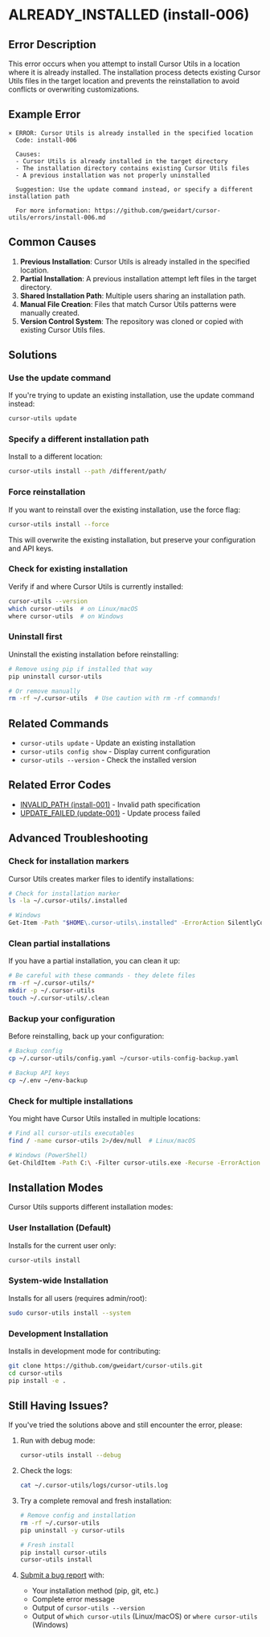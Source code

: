 # ALREADY_INSTALLED (install-006)

## Error Description

This error occurs when you attempt to install Cursor Utils in a location where it is already installed. The installation process detects existing Cursor Utils files in the target location and prevents the reinstallation to avoid conflicts or overwriting customizations.

## Example Error

```
× ERROR: Cursor Utils is already installed in the specified location
  Code: install-006
  
  Causes:
  - Cursor Utils is already installed in the target directory
  - The installation directory contains existing Cursor Utils files
  - A previous installation was not properly uninstalled
  
  Suggestion: Use the update command instead, or specify a different installation path
  
  For more information: https://github.com/gweidart/cursor-utils/errors/install-006.md
```

## Common Causes

1. **Previous Installation**: Cursor Utils is already installed in the specified location.
2. **Partial Installation**: A previous installation attempt left files in the target directory.
3. **Shared Installation Path**: Multiple users sharing an installation path.
4. **Manual File Creation**: Files that match Cursor Utils patterns were manually created.
5. **Version Control System**: The repository was cloned or copied with existing Cursor Utils files.

## Solutions

### Use the update command

If you're trying to update an existing installation, use the update command instead:

```bash
cursor-utils update
```

### Specify a different installation path

Install to a different location:

```bash
cursor-utils install --path /different/path/
```

### Force reinstallation

If you want to reinstall over the existing installation, use the force flag:

```bash
cursor-utils install --force
```

This will overwrite the existing installation, but preserve your configuration and API keys.

### Check for existing installation

Verify if and where Cursor Utils is currently installed:

```bash
cursor-utils --version
which cursor-utils  # on Linux/macOS
where cursor-utils  # on Windows
```

### Uninstall first

Uninstall the existing installation before reinstalling:

```bash
# Remove using pip if installed that way
pip uninstall cursor-utils

# Or remove manually
rm -rf ~/.cursor-utils  # Use caution with rm -rf commands!
```

## Related Commands

- `cursor-utils update` - Update an existing installation
- `cursor-utils config show` - Display current configuration
- `cursor-utils --version` - Check the installed version

## Related Error Codes

- [INVALID_PATH (install-001)](install-001.md) - Invalid path specification
- [UPDATE_FAILED (update-001)](update-001.md) - Update process failed

## Advanced Troubleshooting

### Check for installation markers

Cursor Utils creates marker files to identify installations:

```bash
# Check for installation marker
ls -la ~/.cursor-utils/.installed

# Windows
Get-Item -Path "$HOME\.cursor-utils\.installed" -ErrorAction SilentlyContinue
```

### Clean partial installations

If you have a partial installation, you can clean it up:

```bash
# Be careful with these commands - they delete files
rm -rf ~/.cursor-utils/*
mkdir -p ~/.cursor-utils
touch ~/.cursor-utils/.clean
```

### Backup your configuration

Before reinstalling, back up your configuration:

```bash
# Backup config
cp ~/.cursor-utils/config.yaml ~/cursor-utils-config-backup.yaml

# Backup API keys
cp ~/.env ~/env-backup
```

### Check for multiple installations

You might have Cursor Utils installed in multiple locations:

```bash
# Find all cursor-utils executables
find / -name cursor-utils 2>/dev/null  # Linux/macOS

# Windows (PowerShell)
Get-ChildItem -Path C:\ -Filter cursor-utils.exe -Recurse -ErrorAction SilentlyContinue
```

## Installation Modes

Cursor Utils supports different installation modes:

### User Installation (Default)

Installs for the current user only:

```bash
cursor-utils install
```

### System-wide Installation

Installs for all users (requires admin/root):

```bash
sudo cursor-utils install --system
```

### Development Installation

Installs in development mode for contributing:

```bash
git clone https://github.com/gweidart/cursor-utils.git
cd cursor-utils
pip install -e .
```

## Still Having Issues?

If you've tried the solutions above and still encounter the error, please:

1. Run with debug mode:
   ```bash
   cursor-utils install --debug
   ```

2. Check the logs:
   ```bash
   cat ~/.cursor-utils/logs/cursor-utils.log
   ```

3. Try a complete removal and fresh installation:
   ```bash
   # Remove config and installation
   rm -rf ~/.cursor-utils
   pip uninstall -y cursor-utils
   
   # Fresh install
   pip install cursor-utils
   cursor-utils install
   ```

4. [Submit a bug report](https://github.com/gweidart/cursor-utils/issues) with:
   - Your installation method (pip, git, etc.)
   - Complete error message
   - Output of `cursor-utils --version`
   - Output of `which cursor-utils` (Linux/macOS) or `where cursor-utils` (Windows) 
